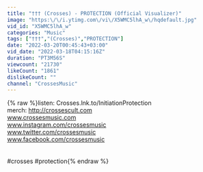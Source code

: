 ```yaml
---
title: "††† (Crosses) - PROTECTION (Official Visualizer)"
image: "https:\/\/i.ytimg.com\/vi\/X5WMC5lhA_w\/hqdefault.jpg"
vid_id: "X5WMC5lhA_w"
categories: "Music"
tags: ["†††","(Crosses)","PROTECTION"]
date: "2022-03-20T00:45:43+03:00"
vid_date: "2022-03-18T04:15:16Z"
duration: "PT3M56S"
viewcount: "21730"
likeCount: "1861"
dislikeCount: ""
channel: "CrossesMusic"
---
```

{% raw %}listen: Crosses.lnk.to/InitiationProtection <br />merch: <a rel="nofollow" target="blank" href="http://crossescult.com">http://crossescult.com</a><br />www.crossesmusic.com<br />www.instagram.com/crossesmusic<br />www.twitter.com/crossesmusic<br />www.facebook.com/crossesmusic<br /><br /><br />#crosses #protection{% endraw %}
